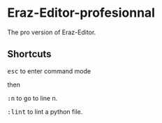 # Eraz-Editor-profesionnal

The pro version of Eraz-Editor.

## Shortcuts

<kbd>esc</kbd> to enter command mode

then

<kbd>:n</kbd> to go to line n.

<kbd>:lint</kbd> to lint a python file.
